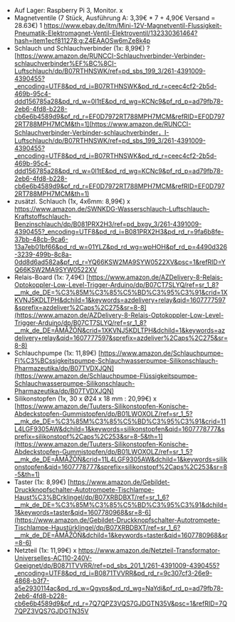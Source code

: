 - Auf Lager: Raspberry Pi 3, Monitor. x
- Magnetventile (7 Stück, Ausführung A: 3,39€ * 7 + 4,90€        Versand = 28.63€) 1
   https://www.ebay.de/itm/Mini-12V-Magnetventil-Flussigkeit-Pneumatik-Elektromagnet-Ventil-Elektroventil/132330361464?hash=item1ecf811278:g:Z4EAAOSw6mZe8k4p
- Schlauch und Schlauchverbinder (1x: 8,99€) ?
   [https://www.amazon.de/RUNCCI-Schlauchverbinder-Verbinder-schlauchverbinder%EF%BC%8CI-Luftschlauch/dp/B07RTHNSWK/ref=pd_sbs_199_3/261-4391009-4390455?_encoding=UTF8&pd_rd_i=B07RTHNSWK&pd_rd_r=ceec4cf2-2b5d-469b-95c4-ddd156785a28&pd_rd_w=0I1tE&pd_rd_wg=KCNc9&pf_rd_p=ad79fb78-2eb6-4fd8-b228-cb6e6b4589d9&pf_rd_r=EF0D7972RT788MPH7MCM&refRID=EF0D7972RT788MPH7MCM&th=1](https://www.amazon.de/RUNCCI-Schlauchverbinder-Verbinder-schlauchverbinder，I-Luftschlauch/dp/B07RTHNSWK/ref=pd_sbs_199_3/261-4391009-4390455?_encoding=UTF8&pd_rd_i=B07RTHNSWK&pd_rd_r=ceec4cf2-2b5d-469b-95c4-ddd156785a28&pd_rd_w=0I1tE&pd_rd_wg=KCNc9&pf_rd_p=ad79fb78-2eb6-4fd8-b228-cb6e6b4589d9&pf_rd_r=EF0D7972RT788MPH7MCM&refRID=EF0D7972RT788MPH7MCM&th=1)
- zusätzl. Schlauch (1x, 4x6mm: 8,99€) x
   https://www.amazon.de/SWNKDG-Wasserschlauch-Luftschlauch-Kraftstoffschlauch-Benzinschlauch/dp/B081PRX2H3/ref=pd_bxgy_3/261-4391009-4390455?_encoding=UTF8&pd_rd_i=B081PRX2H3&pd_rd_r=9fa6b8fe-37bb-48cb-9ca6-13a7eb01bf66&pd_rd_w=01YLZ&pd_rd_wg=wpHOH&pf_rd_p=4490d326-3239-499b-8c8a-0dd8d6ad582a&pf_rd_r=YQ66KSW2MA9SYW0522XV&psc=1&refRID=YQ66KSW2MA9SYW0522XV
- Relais-Board (1x: 7,49€)
   [https://www.amazon.de/AZDelivery-8-Relais-Optokoppler-Low-Level-Trigger-Arduino/dp/B07CT7SLYQ/ref=sr_1_8?__mk_de_DE=%C3%85M%C3%85%C5%BD%C3%95%C3%91&crid=1XKVNJ5KDLTPH&dchild=1&keywords=azdelivery+relay&qid=1607777597&sprefix=azdeliver%2Caps%2C275&sr=8-8](https://www.amazon.de/AZDelivery-8-Relais-Optokoppler-Low-Level-Trigger-Arduino/dp/B07CT7SLYQ/ref=sr_1_8?__mk_de_DE=ÅMÅŽÕÑ&crid=1XKVNJ5KDLTPH&dchild=1&keywords=azdelivery+relay&qid=1607777597&sprefix=azdeliver%2Caps%2C275&sr=8-8)
- Schlauchpumpe (1x: 11,89€)
   [https://www.amazon.de/Schlauchpumpe-Fl%C3%BCssigkeitspumpe-Schlauchwasserpumpe-Silikonschlauch-Pharmazeutika/dp/B07TVDXJQN](https://www.amazon.de/Schlauchpumpe-Flüssigkeitspumpe-Schlauchwasserpumpe-Silikonschlauch-Pharmazeutika/dp/B07TVDXJQN)
- Silikonstopfen (1x, 30 x Ø24 x 18 mm : 20,99€) x
   [https://www.amazon.de/Tuuters-Silikonstopfen-Konische-Abdeckstopfen-Gummistopfen/dp/B01LWOXOLZ/ref=sr_1_5?__mk_de_DE=%C3%85M%C3%85%C5%BD%C3%95%C3%91&crid=11L4LGF9305AW&dchild=1&keywords=silikonstopfen&qid=1607778777&sprefix=silikonstopf%2Caps%2C253&sr=8-5&th=1](https://www.amazon.de/Tuuters-Silikonstopfen-Konische-Abdeckstopfen-Gummistopfen/dp/B01LWOXOLZ/ref=sr_1_5?__mk_de_DE=ÅMÅŽÕÑ&crid=11L4LGF9305AW&dchild=1&keywords=silikonstopfen&qid=1607778777&sprefix=silikonstopf%2Caps%2C253&sr=8-5&th=1)
- Taster (1x: 8,99€)
   [https://www.amazon.de/Gebildet-Druckknopfschalter-Autotrompete-Tischlampe-Haust%C3%BCrklingel/dp/B07XRBDBXT/ref=sr_1_6?__mk_de_DE=%C3%85M%C3%85%C5%BD%C3%95%C3%91&dchild=1&keywords=taster&qid=1607780968&sr=8-6](https://www.amazon.de/Gebildet-Druckknopfschalter-Autotrompete-Tischlampe-Haustürklingel/dp/B07XRBDBXT/ref=sr_1_6?__mk_de_DE=ÅMÅŽÕÑ&dchild=1&keywords=taster&qid=1607780968&sr=8-6)
- Netzteil (1x: 11,99€) x
   https://www.amazon.de/Netzteil-Transformator-Universelles-AC110-240V-Geeignet/dp/B0871TVVRR/ref=pd_sbs_201_1/261-4391009-4390455?_encoding=UTF8&pd_rd_i=B0871TVVRR&pd_rd_r=9c307cf3-26e9-4868-b3f7-a5e2930114ac&pd_rd_w=Qgvps&pd_rd_wg=NaYdi&pf_rd_p=ad79fb78-2eb6-4fd8-b228-cb6e6b4589d9&pf_rd_r=7Q7QPZ3VQS7GJDGTN35V&psc=1&refRID=7Q7QPZ3VQS7GJDGTN35V
